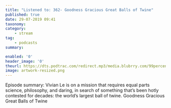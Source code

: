 ```yaml
---
title: "Listened to: 362- Goodness Gracious Great Balls of Twine"
published: true
date: 29-07-2019 09:41
taxonomy:
category:
	- stream
tag:
	- podcasts
summary:

enabled: '0'
header_image: '0'
theurl: https://dts.podtrac.com/redirect.mp3/media.blubrry.com/99percentinvisible/dovetail.prxu.org/96/2acfc257-601d-4a4a-93f4-10fc5a881ed0/362_Goodness_Gracious_Great_Balls_of_Twine_pt_01_correct.mp3
image: artwork-resized.png
---
```

Episode summary: Vivian Le is on a mission that requires equal parts science, philosophy, and daring, in search of something that’s been hotly contested for decades: the world’s largest ball of twine. Goodness Gracious Great Balls of Twine
